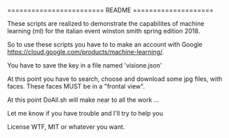 ======================== README ====================

These scripts are realized to demonstrate the capabilites of 
machine learning (ml) for the italian event winston smith spring
edition 2018. 

So to use these scripts you have to to make an account with 
Google https://cloud.google.com/products/machine-learning/. 

You have to save the key in a file named 'visione.json'

At this point you have to search, choose and download some jpg files, 
with faces. These faces MUST be in a "frontal view". 

At this point DoAll.sh will make near to all the work ... 

Let me know if you have trouble and I'll try to help you


License WTF, MIT or whatever you want. 


